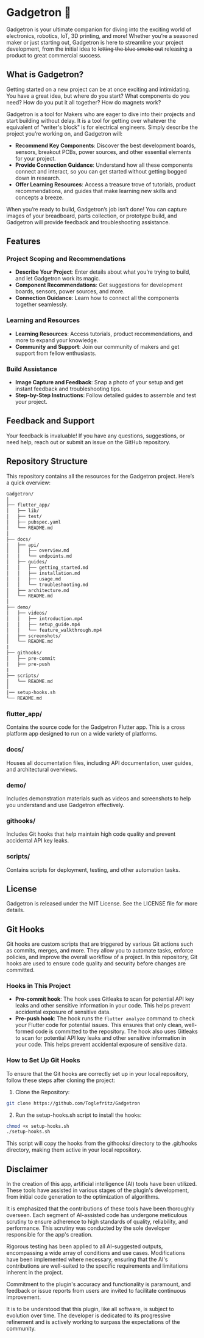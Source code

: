 # Gadgetron :robot:

Gadgetron is your ultimate companion for diving into the exciting world of electronics, robotics, IoT, 3D printing, and more! Whether you’re a seasoned maker or just starting out, Gadgetron is here to streamline your project development, from the initial idea to ~~letting the blue smoke out~~ releasing a product to great commercial success.

## What is Gadgetron?

Getting started on a new project can be at once exciting and intimidating. You have a great idea, but where do you start? What components do you need? How do you put it all together? How do magnets work?

Gadgetron is a tool for Makers who are eager to dive into their projects and start building without
delay. It is a tool for getting over whatever the equivalent of "writer's block" is for electrical
engineers. Simply describe the project you’re working on, and Gadgetron will:

- **Recommend Key Components**: Discover the best development boards, sensors, breakout PCBs, power sources, and other essential elements for your project.
- **Provide Connection Guidance**: Understand how all these components connect and interact, so you can get started without getting bogged down in research.
- **Offer Learning Resources**: Access a treasure trove of tutorials, product recommendations, and guides that make learning new skills and concepts a breeze.

When you’re ready to build, Gadgetron’s job isn’t done! You can capture images of your breadboard,
parts collection, or prototype build, and Gadgetron will provide feedback and troubleshooting
assistance.

## Features

### Project Scoping and Recommendations

- **Describe Your Project**: Enter details about what you’re trying to build, and let Gadgetron work its magic.
- **Component Recommendations**: Get suggestions for development boards, sensors, power sources, and more.
- **Connection Guidance**: Learn how to connect all the components together seamlessly.

### Learning and Resources

- **Learning Resources**: Access tutorials, product recommendations, and more to expand your knowledge.
- **Community and Support**: Join our community of makers and get support from fellow enthusiasts.

### Build Assistance

- **Image Capture and Feedback**: Snap a photo of your setup and get instant feedback and troubleshooting tips.
- **Step-by-Step Instructions**: Follow detailed guides to assemble and test your project.

## Feedback and Support

Your feedback is invaluable! If you have any questions, suggestions, or need help, reach out or submit an issue on the GitHub repository.

## Repository Structure

This repository contains all the resources for the Gadgetron project. Here’s a quick overview:

```txt
Gadgetron/
│
├── flutter_app/
│   ├── lib/
│   ├── test/
│   ├── pubspec.yaml
│   └── README.md
│
├── docs/
│   ├── api/
│   │   ├── overview.md
│   │   └── endpoints.md
│   ├── guides/
│   │   ├── getting_started.md
│   │   ├── installation.md
│   │   ├── usage.md
│   │   └── troubleshooting.md
│   ├── architecture.md
│   └── README.md
│
├── demo/
│   ├── videos/
│   │   ├── introduction.mp4
│   │   ├── setup_guide.mp4
│   │   └── feature_walkthrough.mp4
│   ├── screenshots/
│   └── README.md
|
├── githooks/
│   ├── pre-commit
│   ├── pre-push
|
├── scripts/
│   └── README.md
│
|── setup-hooks.sh
└── README.md
```

### flutter_app/

Contains the source code for the Gadgetron Flutter app. This is a cross platform app designed to run on a wide
variety of platforms.

### docs/

Houses all documentation files, including API documentation, user guides, and architectural overviews.

### demo/

Includes demonstration materials such as videos and screenshots to help you understand and use Gadgetron effectively.

### githooks/

Includes Git hooks that help maintain high code quality and prevent accidental API key leaks.

### scripts/

Contains scripts for deployment, testing, and other automation tasks.

## License

Gadgetron is released under the MIT License. See the LICENSE file for more details.

## Git Hooks

Git hooks are custom scripts that are triggered by various Git actions such as commits, merges, and more. They allow you to automate tasks, enforce policies, and improve the overall workflow of a project. In this repository, Git hooks are used to ensure code quality and security before changes are committed.

### Hooks in This Project

- **Pre-commit hook**: The hook uses Gitleaks to scan for potential API key leaks and other sensitive information in your code. This helps prevent accidental exposure of sensitive data.
- **Pre-push hook**: The hook runs the `flutter analyze` command to check your Flutter code for potential issues. This ensures that only clean, well-formed code is committed to the repository. The hook also uses Gitleaks to scan for potential API key leaks and other sensitive information in your code. This helps prevent accidental exposure of sensitive data.

### How to Set Up Git Hooks

To ensure that the Git hooks are correctly set up in your local repository, follow these steps after cloning the project:

1. Clone the Repository:

```bash
git clone https://github.com/Toglefritz/Gadgetron
```

2. Run the setup-hooks.sh script to install the hooks:

```bash
chmod +x setup-hooks.sh
./setup-hooks.sh
```

This script will copy the hooks from the githooks/ directory to the .git/hooks directory, making them active in your local repository.

## Disclaimer

In the creation of this app, artificial intelligence (AI) tools have been utilized. These tools  have assisted in various stages of the plugin's development, from initial code generation to the optimization of algorithms.

It is emphasized that the contributions of these tools have been thoroughly overseen. Each segment of AI-assisted code has undergone meticulous scrutiny to ensure adherence to high standards of quality, reliability, and performance. This scrutiny was conducted by the sole developer responsible for the app's creation.

Rigorous testing has been applied to all AI-suggested outputs, encompassing a wide array of conditions and use cases. Modifications have been implemented where necessary, ensuring that the AI's contributions are well-suited to the specific requirements and limitations inherent in the project.

Commitment to the plugin's accuracy and functionality is paramount, and feedback or issue reports from users are invited to facilitate continuous improvement.

It is to be understood that this plugin, like all software, is subject to evolution over time. The developer is dedicated to its progressive refinement and is actively working to surpass the expectations of the community.